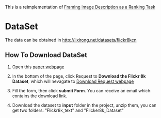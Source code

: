 This is a reimplementation of [Framing Image Description as a Ranking Task](http://nlp.cs.illinois.edu/HockenmaierGroup/Framing_Image_Description/KCCA.html)

# DataSet

The data can be obtained in http://lixirong.net/datasets/flickr8kcn

## How To Download DataSet

1. Open this [paper webpage](http://nlp.cs.illinois.edu/HockenmaierGroup/Framing_Image_Description/KCCA.html)

2. In the bottom of the page, click Request to **Download the Flickr 8k Dataset**, which will nevagate to [Download Request webpage](https://forms.illinois.edu/sec/1713398)

3. Fill the form, then click **submit Form**. You can receive an email which contains the download link.

4. Download the dataset to **input** folder in the project, unzip them, you can get two folders: "Flickr8k_text" and "Flicker8k_Dataset"

